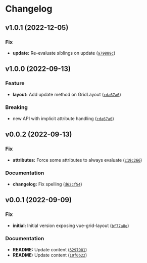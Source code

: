 # Changelog

<!--next-version-placeholder-->

## v1.0.1 (2022-12-05)
### Fix
* **update:** Re-evaluate siblings on update ([`a79889c`](https://github.com/Kitware/trame-grid-layout/commit/a79889c6a971f30fbabbd9a074b9b8ed2c4d8cec))

## v1.0.0 (2022-09-13)
### Feature
* **layout:** Add update method on GridLayout ([`cda67a6`](https://github.com/Kitware/trame-grid-layout/commit/cda67a621e6ef9f37ce2c6e06a34594085772536))

### Breaking
* new API with implicit attribute handling  ([`cda67a6`](https://github.com/Kitware/trame-grid-layout/commit/cda67a621e6ef9f37ce2c6e06a34594085772536))

## v0.0.2 (2022-09-13)
### Fix
* **attributes:** Force some attributes to always evaluate ([`c19c266`](https://github.com/Kitware/trame-grid-layout/commit/c19c2666837b2977f9340d06789224d3abe83233))

### Documentation
* **changelog:** Fix spelling ([`d62cf54`](https://github.com/Kitware/trame-grid-layout/commit/d62cf543e0e24e04128fb67850a295e6fa06b312))

## v0.0.1 (2022-09-09)
### Fix
* **initial:** Initial version exposing vue-grid-layout ([`bf77a8e`](https://github.com/Kitware/trame-grid-layout/commit/bf77a8e56f6701978c66ceffd84a4c7ad2a56a0a))

### Documentation
* **README:** Update content ([`6297981`](https://github.com/Kitware/trame-grid-layout/commit/62979816e8c803aff3c0e3d292e4b8cb9cc269b2))
* **README:** Update content ([`10f0b22`](https://github.com/Kitware/trame-grid-layout/commit/10f0b22dfa1236e60e689bbb50dff014bf3966a0))
